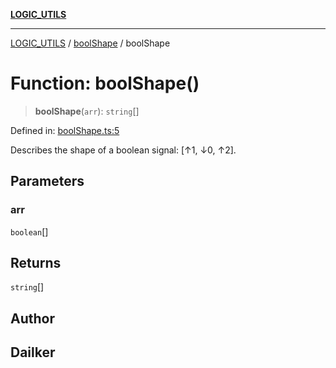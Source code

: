 [**LOGIC_UTILS**](../../README.md)

***

[LOGIC_UTILS](../../README.md) / [boolShape](../README.md) / boolShape

# Function: boolShape()

> **boolShape**(`arr`): `string`[]

Defined in: [boolShape.ts:5](https://github.com/dailker/everyutil/blob/d12555c550c1d59295f536d15822ff0e97aceecb/src/logic/boolShape.ts#L5)

Describes the shape of a boolean signal: [↑1, ↓0, ↑2].

## Parameters

### arr

`boolean`[]

## Returns

`string`[]

## Author

## Dailker
